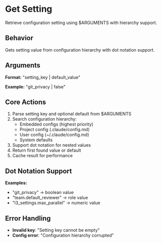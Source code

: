 # Get Setting

Retrieve configuration setting using $ARGUMENTS with hierarchy support.

## Behavior

Gets setting value from configuration hierarchy with dot notation support.

## Arguments

**Format:** "setting_key | default_value"

**Example:** "git_privacy | false"

## Core Actions

1. Parse setting key and optional default from $ARGUMENTS
2. Search configuration hierarchy:
   - Embedded configs (highest priority)
   - Project config (.claude/config.md)
   - User config (~/.claude/config.md)
   - System defaults
3. Support dot notation for nested values
4. Return first found value or default
5. Cache result for performance

## Dot Notation Support

**Examples:**
- "git_privacy" → boolean value
- "team.default_reviewer" → role value
- "l3_settings.max_parallel" → numeric value

## Error Handling

- **Invalid key**: "Setting key cannot be empty"
- **Config error**: "Configuration hierarchy corrupted"